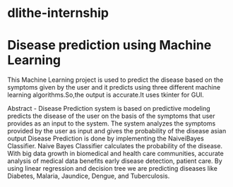 # dlithe-internship
# Disease prediction using Machine Learning
This Machine Learning project is used to predict the disease based on the symptoms given by the user and it predicts using three different machine learning algorithms.So,the output is accurate.It uses tkinter for GUI.

Abstract - Disease Prediction system is based on predictive modeling predicts the disease of the user on the basis of the symptoms that user provides as an input to the system. The system analyzes the symptoms provided by the user as input and gives the probability of the disease asian output Disease Prediction is done by implementing the NaiveiBayes Classifier. Naive Bayes Classifier calculates the probability of the disease. With big data growth in biomedical and health care communities, accurate analysis of medical data benefits early disease detection, patient care. By using linear regression and decision tree we are predicting diseases like Diabetes, Malaria, Jaundice, Dengue, and Tuberculosis.
